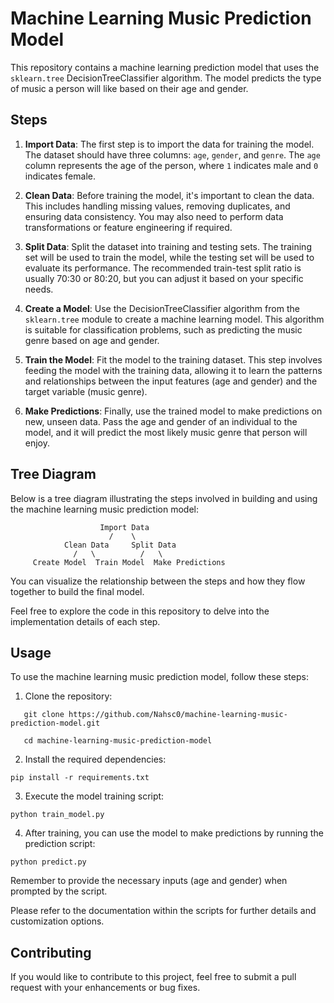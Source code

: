# Machine Learning Music Prediction Model

This repository contains a machine learning prediction model that uses the `sklearn.tree` DecisionTreeClassifier algorithm. The model predicts the type of music a person will like based on their age and gender.

## Steps

1. **Import Data**: The first step is to import the data for training the model. The dataset should have three columns: `age`, `gender`, and `genre`. The `age` column represents the age of the person, where `1` indicates male and `0` indicates female.

2. **Clean Data**: Before training the model, it's important to clean the data. This includes handling missing values, removing duplicates, and ensuring data consistency. You may also need to perform data transformations or feature engineering if required.

3. **Split Data**: Split the dataset into training and testing sets. The training set will be used to train the model, while the testing set will be used to evaluate its performance. The recommended train-test split ratio is usually 70:30 or 80:20, but you can adjust it based on your specific needs.

4. **Create a Model**: Use the DecisionTreeClassifier algorithm from the `sklearn.tree` module to create a machine learning model. This algorithm is suitable for classification problems, such as predicting the music genre based on age and gender. 

5. **Train the Model**: Fit the model to the training dataset. This step involves feeding the model with the training data, allowing it to learn the patterns and relationships between the input features (age and gender) and the target variable (music genre). 

6. **Make Predictions**: Finally, use the trained model to make predictions on new, unseen data. Pass the age and gender of an individual to the model, and it will predict the most likely music genre that person will enjoy.

## Tree Diagram

Below is a tree diagram illustrating the steps involved in building and using the machine learning music prediction model:

```
                    Import Data
                      /    \
            Clean Data     Split Data
              /   \          /   \
     Create Model  Train Model  Make Predictions
```

You can visualize the relationship between the steps and how they flow together to build the final model.

Feel free to explore the code in this repository to delve into the implementation details of each step.

## Usage

To use the machine learning music prediction model, follow these steps:

1. Clone the repository:

```shell
   git clone https://github.com/Nahsc0/machine-learning-music-prediction-model.git

   cd machine-learning-music-prediction-model

```


2. Install the required dependencies:

```shell
pip install -r requirements.txt
```

3. Execute the model training script:

```shell
python train_model.py
```

4. After training, you can use the model to make predictions by running the prediction script:

```shell
python predict.py
```

Remember to provide the necessary inputs (age and gender) when prompted by the script.

Please refer to the documentation within the scripts for further details and customization options.

## Contributing

If you would like to contribute to this project, feel free to submit a pull request with your enhancements or bug fixes.

